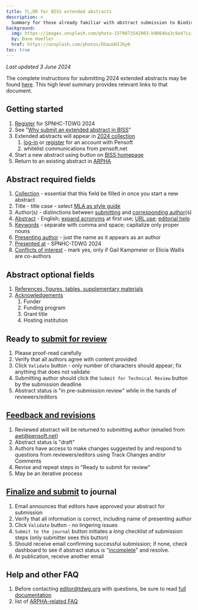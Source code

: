 ```yaml
---
title: TL;DR for BISS extended abstracts
description: >
  Summary for those already familiar with abstract submission to Biodiversity Information Science & Standards (BISS) for SPNHC-TDWG 2024.
background:
  img: https://images.unsplash.com/photo-1579873542903-b9064ba3c9ad?ixid=MnwxMjA3fDB8MHxwaG90by1wYWdlfHx8fGVufDB8fHx8&ixlib=rb-1.2.1&auto=format&fit=crop&w=2550&q=80
  by: Dave Hoefler
  href: https://unsplash.com/photos/DVauUHIJby0
toc: true
---
```


_Last updated 3 June 2024_

The complete instructions for submitting 2024 extended abstracts may be found [here](/conferences/2024/biss-abstract-submission/). This high level summary provides relevant links to that document. 

## Getting started

1. [Register](/conferences/2024/registration/) for SPNHC-TDWG 2024
2. See "[Why submit an extended abstract in BISS](/conferences/2024/why-extended-abstract/)"
3. Extended abstracts will appear in [2024 collection](https://biss.pensoft.net/collections) 
    1. [log-in](https://biss.pensoft.net/login.php?redirurl=%2F) or [register](https://pensoft.net/register.php?register=1&gotourl=biss.pensoft.net%2F) for an account with Pensoft
    2. whitelist communications from pensoft.net
4. Start a new abstract using button on [BISS homepage](https://biss.pensoft.net/)
5. Return to an existing abstract in [ARPHA](https://arpha.pensoft.net)

## Abstract required fields

1. [Collection](/conferences/2024/biss-abstract-submission/#collection-session) - essential that this field be filled in once you start a new abstract
2. Title - title case - select [MLA as style guide](https://titlecaseconverter.com/)
3. Author(s) - distinctions between [submitting](/conferences/2024/biss-abstract-submission/#submitting-author) and [corresponding author](/conferences/2024/biss-abstract-submission/#corresponding-author)(s)
4. [Abstract](/conferences/2024/biss-abstract-submission/#abstract) - English; [expand acronyms](/conferences/2024/biss-abstract-submission/#acronyms-and-abbreviations) at first use; [URL use](/conferences/2024/biss-abstract-submission/#hyperlinks-and-endnotes); [editorial help](/conferences/2024/biss-abstract-submission/#editorial-help)
5. [Keywords](/conferences/2024/biss-abstract-submission/#keywords) - separate with comma and space; capitalize only proper nouns
6. [Presenting author](/conferences/2024/biss-abstract-submission/#presenting-author) - just the name as it appears as an author
7. [Presented at](/conferences/2024/biss-abstract-submission/#presented-at) - SPNHC-TDWG 2024
8. [Conflicts of interest](/conferences/2024/biss-abstract-submission/#required-fields) - mark yes, only if Gail Kampmeier or Elicia Wallis are co-authors

## Abstract optional fields

1. [References, figures, tables, supplementary materials](/conferences/2024/biss-abstract-submission/#references-figures-supplementary-materials)
2. [Acknowledgements](/conferences/2024/biss-abstract-submission/#acknowledgements)
    1. Funder
    2. Funding program
    3. Grant title
    4. Hosting institution

## Ready to [submit for review](/conferences/2024/biss-abstract-submission/#submit-for-technical-review)

1. Please proof-read carefully
2. Verify that all authors agree with content provided
3. Click `Validate` button - only number of characters should appear; fix anything that does not validate
4. Submitting author should click the `Submit for Technical Review` button by the submission deadline
5. Abstract status is "in pre-submission review" while in the hands of reviewers/editors

## [Feedback and revisions](/conferences/2024/biss-abstract-submission/#feedback-and-revisions)

1. Reviewed abstract will be returned to submitting author (emailed from awt@pensoft.net)
2. Abstract status is "draft" 
3. Authors have access to make changes suggested by and respond to questions from reviewers/editors using Track Changes and/or Comments
4. Revise and repeat steps in "Ready to submit for review"
5. May be an iterative process

## [Finalize and submit](/conferences/2024/biss-abstract-submission/#finalize-and-submit-to-journal) to journal

1. Email announces that editors have approved your abstract for submission
2. Verify that all information is correct, including name of presenting author
3. Click `Validate` button - no lingering issues
4. `Submit to the journal` button initiates a _long_ checklist of submission steps (only submitter sees this button)
5. Should receive email confirming successful submission; if none, check dashboard to see if abstract status is "[incomplete](https://www.tdwg.org/conferences/2024/biss-abstract-submission/#incomplete-submission)" and resolve.
6. At publication, receive another email

## Help and other FAQ

1. Before contacting [editor@tdwg.org](mailto:editor@tdwg.org) with questions, be sure to read [full documentation](/conferences/2024/biss-abstract-submission/)
2. list of [ARPHA-related FAQ](/conferences/2024/biss-abstract-submission/#arpha-related-faqs)
